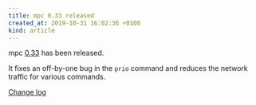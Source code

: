 ```yaml
---
title: mpc 0.33 released
created_at: 2019-10-31 16:02:36 +0100
kind: article
---
```


mpc [0.33](http://www.musicpd.org/download/mpc/0/mpc-0.33.tar.xz) has
been released.

It fixes an off-by-one bug in the `prio` command and reduces the
network traffic for various commands.

[Change log](https://raw.githubusercontent.com/MusicPlayerDaemon/mpc/v0.33/NEWS)
